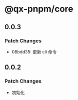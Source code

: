 # @qx-pnpm/core

## 0.0.3

### Patch Changes

- 08bdd35: 更新 cli 命令

## 0.0.2

### Patch Changes

- 初始化
